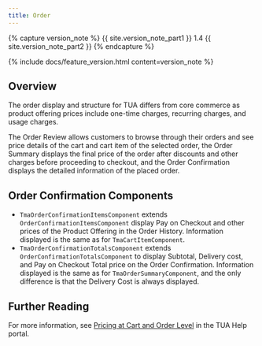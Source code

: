```yaml
---
title: Order
---
```


{% capture version_note %}
{{ site.version_note_part1 }} 1.4 {{ site.version_note_part2 }}
{% endcapture %}

{% include docs/feature_version.html content=version_note %}

## Overview

The order display and structure for TUA differs from core commerce as product offering prices include one-time charges, recurring charges, and usage charges.

The Order Review allows customers to browse through their orders and see price details of the cart and cart item of the selected order, the Order Summary displays the final price of the order after discounts and other charges before proceeding to checkout, and the Order Confirmation displays the detailed information of the placed order. 

## Order Confirmation Components 

- `TmaOrderConfirmationItemsComponent` extends `OrderConfirmationItemsComponent` display Pay on Checkout and other prices of the Product Offering in the Order History. Information displayed is the same as for `TmaCartItemComponent`.
- `TmaOrderConfirmationTotalsComponent` extends `OrderConfirmationTotalsComponent` to display Subtotal, Delivery cost, and Pay on Checkout Total price on the Order Confirmation. Information displayed is the same as for `TmaOrderSummaryComponent`, and the only difference is that the Delivery Cost is always displayed.

## Further Reading

For more information, see [Pricing at Cart and Order Level](https://help.sap.com/viewer/c762d9007c5c4f38bafbe4788446983e/2007/en-US/91a9faae27bb4a7f8baa46a57078cd61.html) in the TUA Help portal.